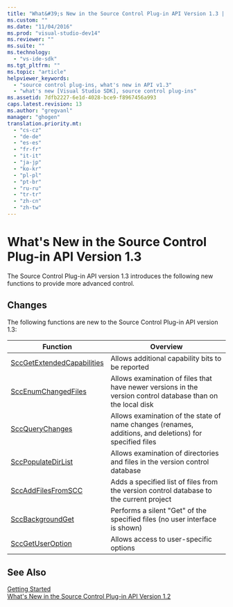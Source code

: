```yaml
---
title: "What&#39;s New in the Source Control Plug-in API Version 1.3 | Microsoft Docs"
ms.custom: ""
ms.date: "11/04/2016"
ms.prod: "visual-studio-dev14"
ms.reviewer: ""
ms.suite: ""
ms.technology: 
  - "vs-ide-sdk"
ms.tgt_pltfrm: ""
ms.topic: "article"
helpviewer_keywords: 
  - "source control plug-ins, what's new in API v1.3"
  - "what's new [Visual Studio SDK], source control plug-ins"
ms.assetid: 7dfb2227-6e1d-4028-bce9-f8967456a993
caps.latest.revision: 13
ms.author: "gregvanl"
manager: "ghogen"
translation.priority.mt: 
  - "cs-cz"
  - "de-de"
  - "es-es"
  - "fr-fr"
  - "it-it"
  - "ja-jp"
  - "ko-kr"
  - "pl-pl"
  - "pt-br"
  - "ru-ru"
  - "tr-tr"
  - "zh-cn"
  - "zh-tw"
---
```

# What&#39;s New in the Source Control Plug-in API Version 1.3
The Source Control Plug-in API version 1.3 introduces the following new functions to provide more advanced control.  
  
## Changes  
 The following functions are new to the Source Control Plug-in API version 1.3:  
  
|Function|Overview|  
|--------------|--------------|  
|[SccGetExtendedCapabilities](../../extensibility/sccgetextendedcapabilities-function.md)|Allows additional capability bits to be reported|  
|[SccEnumChangedFiles](../../extensibility/sccenumchangedfiles-function.md)|Allows examination of files that have newer versions in the version control database than on the local disk|  
|[SccQueryChanges](../../extensibility/sccquerychanges-function.md)|Allows examination of the state of name changes (renames, additions, and deletions) for specified files|  
|[SccPopulateDirList](../../extensibility/sccpopulatedirlist-function.md)|Allows examination of directories and files in the version control database|  
|[SccAddFilesFromSCC](../../extensibility/sccaddfilesfromscc-function.md)|Adds a specified list of files from the version control database to the current project|  
|[SccBackgroundGet](../../extensibility/sccbackgroundget-function.md)|Performs a silent "Get" of the specified files (no user interface is shown)|  
|[SccGetUserOption](../../extensibility/sccgetuseroption-function.md)|Allows access to user-specific options|  
  
## See Also  
 [Getting Started](../../extensibility/internals/getting-started-with-source-control-plug-ins.md)   
 [What's New in the Source Control Plug-in API Version 1.2](../../extensibility/internals/what-s-new-in-the-source-control-plug-in-api-version-1-2.md)